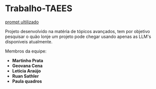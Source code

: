 # Trabalho-TAEES

<a href="https://docs.google.com/document/d/1KvMOqD5xNRl-wYGkX_GuYIs3vaQDXqkV94D14dZMAr4/edit" target="_blank" rel="noopener noreferrer">prompt ultilizado</a>

Projeto desenvolvido na matéria de tópicos avançados, tem por objetivo pesquisar o quão lonje um projeto pode chegar usando apenas as LLM's disponiveis atualmente.

Membros da equipe:

- **Martinho Prata**
- **Geovana Cena**
- **Letícia Araújo**
- **Ruan Sathler**
- **Paula quadros**
